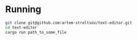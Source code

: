 # Running
```bash
git clone git@github.com:artem-streltsov/text-editor.git
cd text-editor
cargo run path_to_some_file
```
